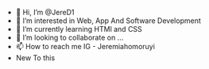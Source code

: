 - 👋 Hi, I’m @JereD1
- 👀 I’m interested in Web, App And Software Development
- 🌱 I’m currently learning HTMl and CSS
- 💞️ I’m looking to collaborate on ...
- 📫 How to reach me IG - Jeremiahomoruyi
- New To this 

<!---
JereD1/JereD1 is a ✨ special ✨ repository because its `README.md` (this file) appears on your GitHub profile.
You can click the Preview link to take a look at your changes.
--->
